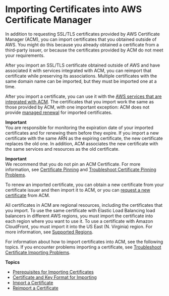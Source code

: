 # Importing Certificates into AWS Certificate Manager<a name="import-certificate"></a>

In addition to requesting SSL/TLS certificates provided by AWS Certificate Manager \(ACM\), you can import certificates that you obtained outside of AWS\. You might do this because you already obtained a certificate from a third\-party issuer, or because the certificates provided by ACM do not meet your requirements\.

After you import an SSL/TLS certificate obtained outside of AWS and have associated it with services integrated with ACM, you can reimport that certificate while preserving its associations\. Multiple certificates with the same domain name can be imported, but they must be imported one at a time\.

After you import a certificate, you can use it with the [AWS services that are integrated with ACM](acm-services.md)\. The certificates that you import work the same as those provided by ACM, with one important exception: ACM does not provide [managed renewal](managed-renewal.md) for imported certificates\. 

**Important**  
 You are responsible for monitoring the expiration date of your imported certificates and for renewing them before they expire\. If you import a new certificate with the same ARN as the expiring certificate, the new certificate replaces the old one\. In addition, ACM associates the new certificate with the same services and resources as the old certificate\. 

**Important**  
 We recommend that you do not pin an ACM Certificate\. For more information, see [Certificate Pinning](acm-bestpractices.md#best-practices-pinning) and [Troubleshoot Certificate Pinning Problems](troubleshooting-pinning.md)\.

To renew an imported certificate, you can obtain a new certificate from your certificate issuer and then import it to ACM, or you can [request a new certificate](gs-acm-request-public.md) from ACM\.

All certificates in ACM are regional resources, including the certificates that you import\. To use the same certificate with Elastic Load Balancing load balancers in different AWS regions, you must import the certificate into each region where you want to use it\. To use a certificate with Amazon CloudFront, you must import it into the US East \(N\. Virginia\) region\. For more information, see [Supported Regions](acm-regions.md)\.

For information about how to import certificates into ACM, see the following topics\. If you encounter problems importing a certificate, see [Troubleshoot Certificate Importing Problems](troubleshoot-import.md)\.

**Topics**
+ [Prerequisites for Importing Certificates](import-certificate-prerequisites.md)
+ [Certificate and Key Format for Importing](import-certificate-format.md)
+ [Import a Certificate](import-certificate-api-cli.md)
+ [Reimport a Certificate](import-reimport.md)